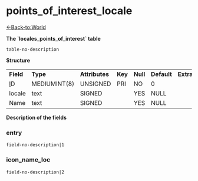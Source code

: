 # points\_of\_interest\_locale

[<-Back-to:World](database-world.md)

**The \`locales\_points\_of\_interest\` table**

`table-no-description`

**Structure**

|                                        |              |                |         |          |             |           |             |
|----------------------------------------|--------------|----------------|---------|----------|-------------|-----------|-------------|
| **Field**                              | **Type**     | **Attributes** | **Key** | **Null** | **Default** | **Extra** | **Comment** |
| [I](#points_of_interest_locale-entry)D | MEDIUMINT(8) | UNSIGNED       | PRI     | NO       | 0           |           |             |
| locale                                 | text         | SIGNED         |         | YES      | NULL        |           |             |
| Name                                   | text         | SIGNED         |         | YES      | NULL        |           |             |

**Description of the fields**

### entry

`field-no-description|1`

### icon\_name\_loc

`field-no-description|2`
